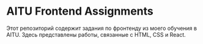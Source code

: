 # AITU Frontend Assignments

Этот репозиторий содержит задания по фронтенду из моего обучения в AITU. Здесь представлены работы, связанные с HTML, CSS и React.

